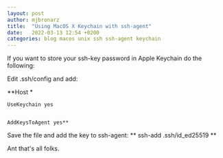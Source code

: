 ```yaml
---
layout: post
author: mjbronarz
title:  "Using MacOS X Keychain with ssh-agent"
date:   2022-03-13 12:54 +0200
categories: blog macos unix ssh ssh-agent keychain
---
```


If you want to store your ssh-key password in Apple Keychain do the following:


Edit .ssh/config and add:

**Host *


    UseKeychain yes


    AddKeysToAgent yes**


Save the file and add the key to ssh-agent: ** ssh-add .ssh/id_ed25519 **


Ant that's all folks.
